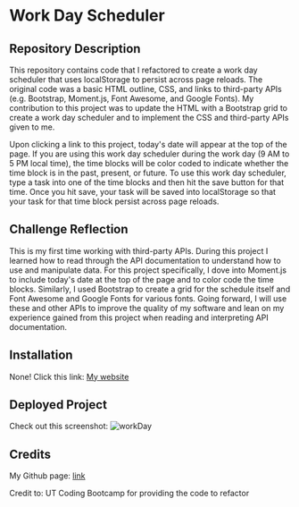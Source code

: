 # Work Day Scheduler


## Repository Description

This repository contains code that I refactored to create a work day scheduler that uses localStorage to persist across page reloads. The original code was a basic HTML outline, CSS, and links to third-party APIs (e.g. Bootstrap, Moment.js, Font Awesome, and Google Fonts). My contribution to this project was to update the HTML with a Bootstrap grid to create a work day scheduler and to implement the CSS and third-party APIs given to me. 

Upon clicking a link to this project, today's date will appear at the top of the page. If you are using this work day scheduler during the work day (9 AM to 5 PM local time), the time blocks will be color coded to indicate whether the time block is in the past, present, or future. To use this work day scheduler, type a task into one of the time blocks and then hit the save button for that time. Once you hit save, your task will be saved into localStorage so that your task for that time block persist across page reloads.

## Challenge Reflection

This is my first time working with third-party APIs. During this project I learned how to read through the API documentation to understand how to use and manipulate data. For this project specifically, I dove into Moment.js to include today's date at the top of the page and to color code the time blocks. Similarly, I used Bootstrap to create a grid for the schedule itself and Font Awesome and Google Fonts for various fonts. Going forward, I will use these and other APIs to improve the quality of my software and lean on my experience gained from this project when reading and interpreting API documentation.

## Installation

None! Click this link: [My website](https://ggamb.github.io/work-day-challenge-5/)

## Deployed Project

Check out this screenshot: ![workDay](https://user-images.githubusercontent.com/86434738/132955510-2e62b287-007d-474d-9b77-ccafad486736.png)

## Credits

My Github page: [link](https://github.com/ggamb)

Credit to: UT Coding Bootcamp for providing the code to refactor
